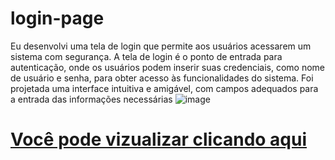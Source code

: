 # login-page
Eu desenvolvi uma tela de login que permite aos usuários acessarem um sistema com segurança. A tela de login é o ponto de entrada para autenticação, onde os usuários podem inserir suas credenciais, como nome de usuário e senha, para obter acesso às funcionalidades do sistema. Foi projetada uma interface intuitiva e amigável, com campos adequados para a entrada das informações necessárias
![image](https://github.com/nicolas00000/login-page/assets/87996073/2bac09e0-5fc6-4dfb-8277-297a51d8c465)
<h1> <a href=" https://nicolas00000.github.io/login-page/"> Você pode vizualizar clicando aqui </a> </h1>
